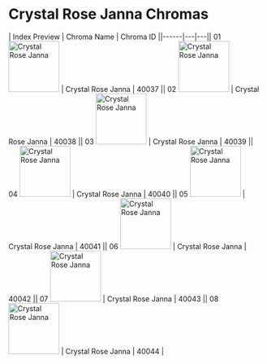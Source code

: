 # Crystal Rose Janna Chromas

| Index  Preview | Chroma Name | Chroma ID ||------|---|---|| 01  <img src='https://raw.communitydragon.org/latest/plugins/rcp-be-lol-game-data/global/default/v1/champion-chroma-images/40/40037.png' alt='Crystal Rose Janna' width='100'> | Crystal Rose Janna | 40037 || 02  <img src='https://raw.communitydragon.org/latest/plugins/rcp-be-lol-game-data/global/default/v1/champion-chroma-images/40/40038.png' alt='Crystal Rose Janna' width='100'> | Crystal Rose Janna | 40038 || 03  <img src='https://raw.communitydragon.org/latest/plugins/rcp-be-lol-game-data/global/default/v1/champion-chroma-images/40/40039.png' alt='Crystal Rose Janna' width='100'> | Crystal Rose Janna | 40039 || 04  <img src='https://raw.communitydragon.org/latest/plugins/rcp-be-lol-game-data/global/default/v1/champion-chroma-images/40/40040.png' alt='Crystal Rose Janna' width='100'> | Crystal Rose Janna | 40040 || 05  <img src='https://raw.communitydragon.org/latest/plugins/rcp-be-lol-game-data/global/default/v1/champion-chroma-images/40/40041.png' alt='Crystal Rose Janna' width='100'> | Crystal Rose Janna | 40041 || 06  <img src='https://raw.communitydragon.org/latest/plugins/rcp-be-lol-game-data/global/default/v1/champion-chroma-images/40/40042.png' alt='Crystal Rose Janna' width='100'> | Crystal Rose Janna | 40042 || 07  <img src='https://raw.communitydragon.org/latest/plugins/rcp-be-lol-game-data/global/default/v1/champion-chroma-images/40/40043.png' alt='Crystal Rose Janna' width='100'> | Crystal Rose Janna | 40043 || 08  <img src='https://raw.communitydragon.org/latest/plugins/rcp-be-lol-game-data/global/default/v1/champion-chroma-images/40/40044.png' alt='Crystal Rose Janna' width='100'> | Crystal Rose Janna | 40044 |